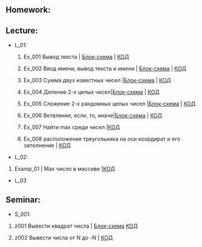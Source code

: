 ## Homework:

## Lecture:
- L_01: 

   1. Ex_001 Вывод текста | [Блок-схема](Lecture/L_01/Ex_001/diagram.drawio.png) | [КОД](Lecture/L_01/Ex_001/Program.cs)

   2. Ex_002 Ввод имени, вывод текста и имени | [Блок-схема](Lecture/L_01/Ex_002/diagram.drawio.png) | [КОД](Lecture/L_01/Ex_002/Program.cs)

   3. Ex_003 Сумма двух известных чисел |[Блок-схема](Lecture/L_01/Ex_003/diagram.drawio.png) | [КОД](Lecture/L_01/Ex_003/Program.cs)


    4. Ex_004 Деление 2-х целых чисел|[Блок-схема](Lecture/L_01/Ex_004/diagram.drawio.png) | [КОД](Lecture/L_01/Ex_004/Program.cs)


    5. Ex_005 Сложение 2-х рандомных целых чисел |[Блок-схема](Lecture/L_01/Ex_005/diagram.drawio.png) | [КОД](Lecture/L_01/Ex_005/Program.cs)

    6.  Ex_006 Ветвление, если, то, иначе|[Блок-схема](Lecture/L_01/Ex_006/diagram.drawio.png) | [КОД](Lecture/L_01/Ex_006/Program.cs)


    7. Ex_007 Найти max среди чисел |[КОД](Lecture/L_01/Ex_007/Program.cs)


   8.  Ex_008 расположение треугольника на оси коордират и его заполнение | [КОД](Lecture/L_01/Ex_008/Program.cs)
- L_02:
1. Examp_01 | Max число в массиве |[КОД](Lecture/L_02/Examp_01/Program.cs)
- L_03
## Seminar:
- S_001:

1. z001 Вывести квадрат числа | [Блок-схема](Seminar/S_001/z001/diagram.drawio.png) [КОД](Seminar/S_001/z001/Program.cs)

2. z002 Вывести числа от N до -N | [КОД](Seminar/S_001/z002/Program.cs)

